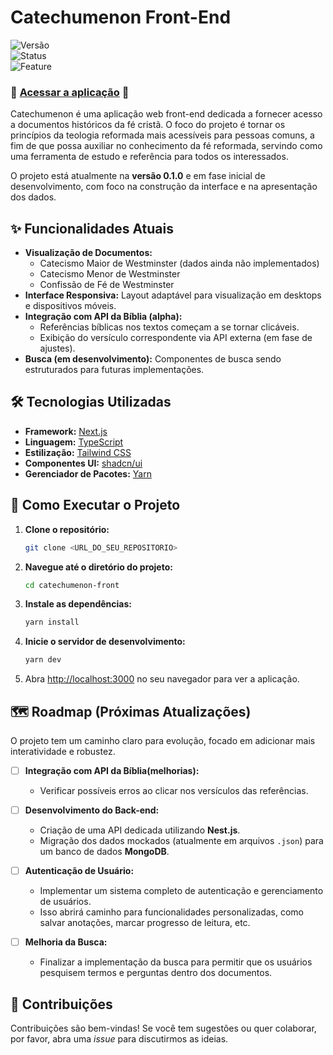 # Catechumenon Front-End

![Versão](https://img.shields.io/badge/version-0.1.0-blue)  
![Status](https://img.shields.io/badge/status-em%20desenvolvimento-yellow)  
![Feature](https://img.shields.io/badge/feature-API%20Bíblia%20(alpha)-orange)

### 🚀 **[Acessar a aplicação](https://catechumenon-front.vercel.app/)** 🚀

Catechumenon é uma aplicação web front-end dedicada a fornecer acesso a documentos históricos da fé cristã. O foco do projeto é tornar os princípios da teologia reformada mais acessíveis para pessoas comuns, a fim de que possa auxiliar no conhecimento da fé reformada, servindo como uma ferramenta de estudo e referência para todos os interessados.

O projeto está atualmente na **versão 0.1.0** e em fase inicial de desenvolvimento, com foco na construção da interface e na apresentação dos dados.

## ✨ Funcionalidades Atuais

- **Visualização de Documentos:**
  - Catecismo Maior de Westminster (dados ainda não implementados)
  - Catecismo Menor de Westminster
  - Confissão de Fé de Westminster
- **Interface Responsiva:** Layout adaptável para visualização em desktops e dispositivos móveis.
- **Integração com API da Bíblia (alpha):**  
  - Referências bíblicas nos textos começam a se tornar clicáveis.  
  - Exibição do versículo correspondente via API externa (em fase de ajustes).
- **Busca (em desenvolvimento):** Componentes de busca sendo estruturados para futuras implementações.


## 🛠️ Tecnologias Utilizadas

- **Framework:** [Next.js](https://nextjs.org/)
- **Linguagem:** [TypeScript](https://www.typescriptlang.org/)
- **Estilização:** [Tailwind CSS](https://tailwindcss.com/)
- **Componentes UI:** [shadcn/ui](https://ui.shadcn.com/)
- **Gerenciador de Pacotes:** [Yarn](https://yarnpkg.com/)

## 🚀 Como Executar o Projeto

1.  **Clone o repositório:**
    ```bash
    git clone <URL_DO_SEU_REPOSITORIO>
    ```

2.  **Navegue até o diretório do projeto:**
    ```bash
    cd catechumenon-front
    ```

3.  **Instale as dependências:**
    ```bash
    yarn install
    ```

4.  **Inicie o servidor de desenvolvimento:**
    ```bash
    yarn dev
    ```

5.  Abra [http://localhost:3000](http://localhost:3000) no seu navegador para ver a aplicação.

## 🗺️ Roadmap (Próximas Atualizações)

O projeto tem um caminho claro para evolução, focado em adicionar mais interatividade e robustez.

-   [ ] **Integração com API da Bíblia(melhorias):**
    -   Verificar possíveis erros ao clicar nos versículos das referências.

-   [ ] **Desenvolvimento do Back-end:**
    -   Criação de uma API dedicada utilizando **Nest.js**.
    -   Migração dos dados mockados (atualmente em arquivos `.json`) para um banco de dados **MongoDB**.

-   [ ] **Autenticação de Usuário:**
    -   Implementar um sistema completo de autenticação e gerenciamento de usuários.
    -   Isso abrirá caminho para funcionalidades personalizadas, como salvar anotações, marcar progresso de leitura, etc.

-   [ ] **Melhoria da Busca:**
    -   Finalizar a implementação da busca para permitir que os usuários pesquisem termos e perguntas dentro dos documentos.

## 🤝 Contribuições

Contribuições são bem-vindas! Se você tem sugestões ou quer colaborar, por favor, abra uma *issue* para discutirmos as ideias.
